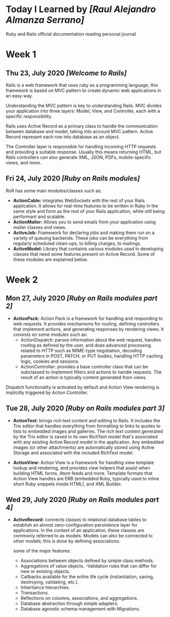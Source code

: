 # Today I Learned by *[Raul Alejandro Almanza Serrano]*

Ruby and Rails official documentation reading personal journal

# Week 1

## Thu 23, July 2020 *[Welcome to Rails]*
Rails is a web framework that uses ruby as a programming language, this framework is based on MVC pattern to create dynamic web applications in an easy way.

Understanding the MVC pattern is key to understanding Rails. MVC divides your application into three layers: Model, View, and Controller, each with a specific responsibility.

Rails uses Active Record as a primary class to handle the communication between database and model, taking into account MVC pattern. Active Record represent each row into database as an object.

The Controller layer is responsible for handling incoming HTTP requests and providing a suitable response. Usually this means returning HTML, but Rails controllers can also generate XML, JSON, PDFs, mobile-specific views, and more. 

## Fri 24, July 2020 *[Ruby on Rails modules]*
RoR has some main modules/classes such as:
- **ActionCable:** integrates WebSockets with the rest of your Rails application. It allows for real-time features to be written in Ruby in the same style and form as the rest of your Rails application, while still being performant and scalable.
- **ActionMailer:** Allows you to send emails from your application using mailer classes and views.
- **ActiveJob:** Framework for declaring jobs and making them run on a variety of queuing backends. These jobs can be everything from regularly scheduled clean-ups, to billing charges, to mailings.
- **ActiveModel:** Library that containis various modules used in developing classes that need some features present on Active Record. Some of these modules are explained below.

# Week 2

## Mon 27, July 2020 *[Ruby on Rails modules part 2]*
- **ActionPack:** Action Pack is a framework for handling and responding to web requests. It provides mechanisms for routing, defining controllers that implement actions, and generating responses by rendering views. It consists on some modules such as:
  - ActionDispatch: parses information about the web request, handles routing as defined by the user, and does advanced processing related to HTTP such as MIME-type negotiation, decoding parameters in POST, PATCH, or PUT bodies, handling HTTP caching logic, cookies and sessions.
  - ActionController: provides a base controller class that can be subclassed to implement filters and actions to handle requests. The result of an action is typically content generated from views.

Dispatch functionality is activated by default and Action View rendering is implicitly triggered by Action Controller.

## Tue 28, July 2020 *[Ruby on Rails modules part 3]*
- **ActionText:** brings rich text content and editing to Rails. It includes the Trix editor that handles everything from formatting to links to quotes to lists to embedded images and galleries. The rich text content generated by the Trix editor is saved in its own RichText model that's associated with any existing Active Record model in the application. Any embedded images (or other attachments) are automatically stored using Active Storage and associated with the included RichText model.

- **ActionView:** Action View is a framework for handling view template lookup and rendering, and provides view helpers that assist when building HTML forms, Atom feeds and more. Template formats that Action View handles are ERB (embedded Ruby, typically used to inline short Ruby snippets inside HTML), and XML Builder.

## Wed 29, July 2020 *[Ruby on Rails modules part 4]*
- **ActiveRecord:** connects classes to relational database tables to establish an almost zero-configuration persistence layer for applications. In the context of an application, these classes are commonly referred to as models. Models can also be connected to other models; this is done by defining associations.

  some of the major features:
    - Associations between objects defined by simple class methods.
    - Aggregations of value objects.
    -Validation rules that can differ for new or existing objects.
    - Callbacks available for the entire life cycle (instantiation, saving, destroying, validating, etc.).
    - Inheritance hierarchies.
    - Transactions.
    - Reflections on columns, associations, and aggregations.
    - Database abstraction through simple adapters.
    - Database agnostic schema management with Migrations.